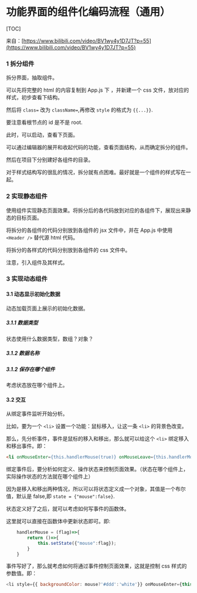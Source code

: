 # 功能界面的组件化编码流程（通用）

[TOC]

来自：[https://www.bilibili.com/video/BV1wy4y1D7JT?p=55](https://www.bilibili.com/video/BV1wy4y1D7JT?p=55)

### 1 拆分组件

拆分界面，抽取组件。

可以先将完整的 html 的内容复制到 App.js 下 ，并新建一个 css 文件，放对应的样式，初步查看下结构。

然后将 `class=` 改为 `className=`,再修改 `style` 的格式为 `{{...}}`.

要注意看根节点的 id 是不是 root.

此时，可以启动，查看下页面。

可以通过编辑器的展开和收起代码的功能，查看页面结构，从而确定拆分的组件。

然后在项目下分别建好各组件的目录。

对于样式结构写的很乱的情况，拆分就有点困难。最好就是一个组件的样式写在一起。

### 2 实现静态组件

使用组件实现静态页面效果。将拆分后的各代码放到对应的各组件下，展现出来静态的目标页面。

将拆分的各组件的代码分别放到各组件的 jsx 文件中，并在 App.js 中使用 `<Header />` 替代源 html 代码。

将拆分的各样式的代码分别放到各组件的 css 文件中。

注意，引入组件及其样式。

### 3 实现动态组件

#### 3.1 动态显示初始化数据

动态加载页面上展示的初始化数据。

##### 3.1.1 数据类型

状态使用什么数据类型，数组？对象？

##### 3.1.2 数据名称

##### 3.1.2 保存在哪个组件

考虑状态放在哪个组件上。

#### 3.2 交互

从绑定事件监听开始分析。

比如，要为一个 `<li>` 设置一个功能：鼠标移入，让这一条 `<li>` 的背景色改变。

那么，先分析事件，事件是鼠标的移入和移出，那么就可以给这个 `<li>` 绑定移入和移出事件。即：

```html
<li onMouseEnter={this.handlerMouse(true)} onMouseLeave={this.handlerMouse(false)}>

```

绑定事件后，要分析如何定义、操作状态来控制页面效果。（状态在哪个组件上，实际操作状态的方法就在哪个组件上）

因为是移入和移出两种情况，所以可以将状态定义成一个对象，其值是一个布尔值，默认是 false,即 `state = {"mouse":false}`.


状态定义好了之后，就可以考虑如何写事件的函数体。

这里就可以直接在函数体中更新状态即可。即:

```js
	handlerMouse = (flag)=>{
        return ()=>{
            this.setState({"mouse":flag});
        }
    }
````

事件写好了，那么就考虑如何将通过事件控制页面效果，这就是控制 css 样式的参数值。即：

```js
<li style={{ backgroundColor: mouse?'#ddd':'white'}} onMouseEnter={this.handlerMouse(true)} onMouseLeave={this.handlerMouse(false)}>

```
